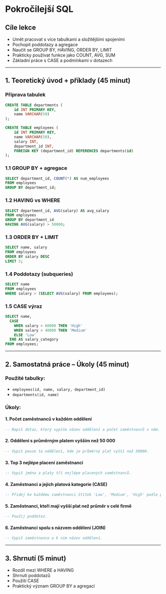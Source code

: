 # Pokročilejší SQL

## Cíle lekce
- Umět pracovat s více tabulkami a složitějšími spojeními
- Pochopit poddotazy a agregace
- Naučit se GROUP BY, HAVING, ORDER BY, LIMIT
- Prakticky používat funkce jako COUNT, AVG, SUM
- Základní práce s CASE a podmínkami v dotazech

---

## 1. Teoretický úvod + příklady (45 minut)

### Příprava tabulek

```sql
CREATE TABLE departments (
    id INT PRIMARY KEY,
    name VARCHAR(50)
);

CREATE TABLE employees (
    id INT PRIMARY KEY,
    name VARCHAR(50),
    salary INT,
    department_id INT,
    FOREIGN KEY (department_id) REFERENCES departments(id)
);
```

### 1.1 GROUP BY + agregace
```sql
SELECT department_id, COUNT(*) AS num_employees
FROM employees
GROUP BY department_id;
```

### 1.2 HAVING vs WHERE
```sql
SELECT department_id, AVG(salary) AS avg_salary
FROM employees
GROUP BY department_id
HAVING AVG(salary) > 50000;
```

### 1.3 ORDER BY + LIMIT
```sql
SELECT name, salary
FROM employees
ORDER BY salary DESC
LIMIT 5;
```

### 1.4 Poddotazy (subqueries)
```sql
SELECT name
FROM employees
WHERE salary > (SELECT AVG(salary) FROM employees);
```

### 1.5 CASE výraz
```sql
SELECT name,
  CASE
    WHEN salary > 60000 THEN 'High'
    WHEN salary > 40000 THEN 'Medium'
    ELSE 'Low'
  END AS salary_category
FROM employees;
```

---

## 2. Samostatná práce – Úkoly (45 minut)

### Použité tabulky:
- `employees(id, name, salary, department_id)`
- `departments(id, name)`

### Úkoly:

#### 1. Počet zaměstnanců v každém oddělení
```sql
-- Napiš dotaz, který vypíše název oddělení a počet zaměstnanců v něm.
```

#### 2. Oddělení s průměrným platem vyšším než 50 000
```sql
-- Vypiš pouze ta oddělení, kde je průměrný plat vyšší než 50000.
```

#### 3. Top 3 nejlépe placení zaměstnanci
```sql
-- Vypiš jména a platy tří nejlépe placených zaměstnanců.
```

#### 4. Zaměstnanci a jejich platová kategorie (CASE)
```sql
-- Přidej ke každému zaměstnanci štítek 'Low', 'Medium', 'High' podle platu.
```

#### 5. Zaměstnanci, kteří mají vyšší plat než průměr v celé firmě
```sql
-- Použij poddotaz.
```

#### 6. Zaměstnanci spolu s názvem oddělení (JOIN)
```sql
-- Vypiš zaměstnance a k nim název oddělení.
```

---

## 3. Shrnutí (5 minut)
- Rozdíl mezi WHERE a HAVING
- Shrnutí poddotazů
- Použití CASE
- Praktický význam GROUP BY a agregací
